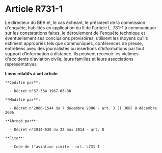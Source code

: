 # Article R731-1

Le directeur du BEA et, le cas échéant, le président de la commission d'enquête, habilités en application du II de l'article
L. 731-1 à communiquer sur les constatations faites, le déroulement de l'enquête technique et éventuellement ses conclusions
provisoires, utilisent les moyens qu'ils estiment appropriés tels que communiqués, conférences de presse, entretiens avec des
journalistes ou insertions d'informations par tout support d'information à distance. Ils peuvent recevoir les victimes
d'accidents d'aviation civile, leurs familles et leurs associations représentatives.

**Liens relatifs à cet article**

	**Codifié par**:

	  - Décret n°67-334 1967-03-30

	**Modifié par**:

	  - Décret n°2006-1544 du 7 décembre 2006 - art. 3 () JORF 8 décembre 2006

	**Abrogé par**:

	  - Décret n°2014-530 du 22 mai 2014 - art. 8

	**Cite**:

	  - Code de l'aviation civile - art. L731-1
